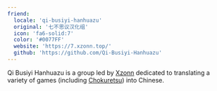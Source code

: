 ```yaml
---
friend:
  locale: 'qi-busiyi-hanhuazu'
  original: '七不思议汉化组'
  icon: 'fa6-solid:7'
  color: '#0077FF'
  website: 'https://7.xzonn.top/'
  github: 'https://github.com/Qi-Busiyi-Hanhuazu'
---
```


Qi Busiyi Hanhuazu is a group led by [Xzonn](/author/xzonn) dedicated to translating a variety of games (including [Chokuretsu](/chokuretsu)) into Chinese.